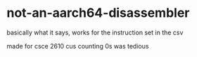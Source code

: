 # not-an-aarch64-disassembler
basically what it says, works for the instruction set in the csv 

made for csce 2610 cus counting 0s was tedious
